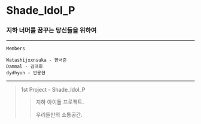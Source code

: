 # Shade_Idol_P

### 지하 너머를 꿈꾸는 당신들을 위하여

--------------------------------

```
Members

Watashijxxnsuka - 한서준
Dammal - 김대휘
dydhyun - 안용현

```

----------------------------------

> 1st Project - Shade_Idol_P
> > 지하 아이돌 프로젝트.
> >
> > 
> > 우리들만의 소통공간.

